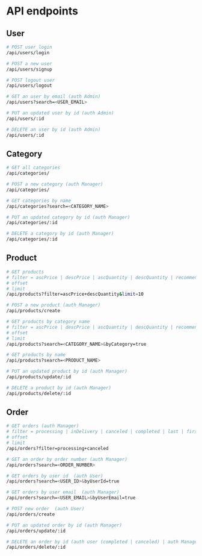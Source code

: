 # API endpoints

## User

```bash
# POST user login
/api/users/login
```

```bash
# POST a new user
/api/users/signup
```

```bash
# POST logout user
/api/users/logout
```

```bash
# GET an user by email (auth Admin)
/api/users?search=<USER_EMAIL>
```

```bash
# PUT an updated user by id (auth Admin)
/api/users/:id
```

```bash
# DELETE an user by id (auth Admin)
/api/users/:id
```

## Category

```bash
# GET all categories
/api/categories/
```

```bash
# POST a new category (auth Manager)
/api/categories/
```

```bash
# GET categories by name
/api/categories?search=<CATEGORY_NAME>
```

```bash
# PUT an updated category by id (auth Manager)
/api/categories/:id
```

```bash
# DELETE a category by id (auth Manager)
/api/categories/:id
```

## Product

```bash
# GET products
# filter = ascPrice | descPrice | ascQuantity | descQuantity | recommend
# offset
# limit
/api/products?filter=ascPrice+descQuantity&limit=10
```

```bash
# POST a new product (auth Manager)
/api/products/create
```

```bash
# GET products by category name
# filter = ascPrice | descPrice | ascQuantity | descQuantity | recommend
# offset
# limit
/api/products?search=<CATEGORY_NAME>&byCategory=true
```

```bash
# GET products by name
/api/products?search=<PRODUCT_NAME>
```

```bash
# PUT an updated product by id (auth Manager)
/api/products/update/:id
```

```bash
# DELETE a product by id (auth Manager)
/api/products/delete/:id
```

## Order

```bash
# GET orders (auth Manager)
# filter = processing | inDelivery | canceled | completed | last | first (date)
# offset
# limit
/api/orders?filter=processing+canceled
```

```bash
# GET an order by order number (auth Manager)
/api/orders?search=<ORDER_NUMBER>
```

```bash
# GET orders by user id  (auth User)
/api/orders?search=<USER_ID>&byUserId=true
```

```bash
# GET orders by user email  (auth Manager)
/api/orders?search=<USER_EMAIL>&byUserEmail=true
```

```bash
# POST new order  (auth User)
/api/orders/create
```

```bash
# PUT an updated order by id (auth Manager)
/api/orders/update/:id
```

```bash
# DELETE an order by id (auth user (completed | canceled) | auth Manager)
/api/orders/delete/:id
```
